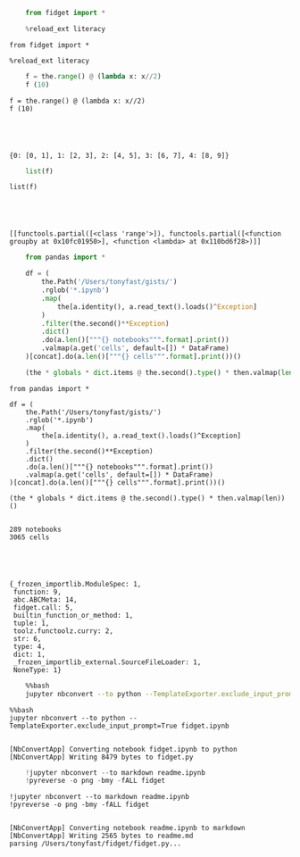 

```python
    from fidget import *

    %reload_ext literacy
```


    from fidget import *

    %reload_ext literacy



```python
    f = the.range() @ (lambda x: x//2)
    f (10)
```


    f = the.range() @ (lambda x: x//2)
    f (10)





    {0: [0, 1], 1: [2, 3], 2: [4, 5], 3: [6, 7], 4: [8, 9]}




```python
    list(f)
```


    list(f)





    [[functools.partial([<class 'range'>]), functools.partial([<function groupby at 0x10fc01950>], <function <lambda> at 0x110bd6f28>)]]




```python
    from pandas import *

    df = (
        the.Path('/Users/tonyfast/gists/')
        .rglob('*.ipynb')
        .map(
            the[a.identity(), a.read_text().loads()^Exception]
        )
        .filter(the.second()**Exception)
        .dict()
        .do(a.len()["""{} notebooks""".format].print())
        .valmap(a.get('cells', default=[]) * DataFrame)
    )[concat].do(a.len()["""{} cells""".format].print())()

    (the * globals * dict.items @ the.second().type() * then.valmap(len))()
```


    from pandas import *

    df = (
        the.Path('/Users/tonyfast/gists/')
        .rglob('*.ipynb')
        .map(
            the[a.identity(), a.read_text().loads()^Exception]
        )
        .filter(the.second()**Exception)
        .dict()
        .do(a.len()["""{} notebooks""".format].print())
        .valmap(a.get('cells', default=[]) * DataFrame)
    )[concat].do(a.len()["""{} cells""".format].print())()

    (the * globals * dict.items @ the.second().type() * then.valmap(len))()


    289 notebooks
    3065 cells





    {_frozen_importlib.ModuleSpec: 1,
     function: 9,
     abc.ABCMeta: 14,
     fidget.call: 5,
     builtin_function_or_method: 1,
     tuple: 1,
     toolz.functoolz.curry: 2,
     str: 6,
     type: 4,
     dict: 1,
     _frozen_importlib_external.SourceFileLoader: 1,
     NoneType: 1}




```bash
    %%bash 
    jupyter nbconvert --to python --TemplateExporter.exclude_input_prompt=True fidget.ipynb
```


    %%bash 
    jupyter nbconvert --to python --TemplateExporter.exclude_input_prompt=True fidget.ipynb


    [NbConvertApp] Converting notebook fidget.ipynb to python
    [NbConvertApp] Writing 8479 bytes to fidget.py



```python
    !jupyter nbconvert --to markdown readme.ipynb
    !pyreverse -o png -bmy -fALL fidget
```


    !jupyter nbconvert --to markdown readme.ipynb
    !pyreverse -o png -bmy -fALL fidget


    [NbConvertApp] Converting notebook readme.ipynb to markdown
    [NbConvertApp] Writing 2565 bytes to readme.md
    parsing /Users/tonyfast/fidget/fidget.py...



```python

```
